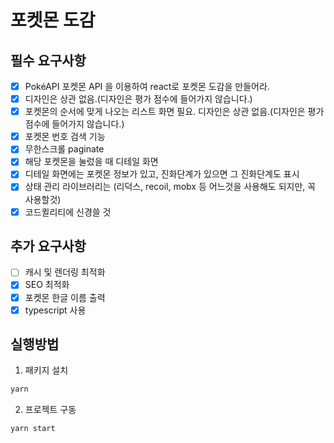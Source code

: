 # 포켓몬 도감

## 필수 요구사항

-   [x] PokéAPI 포켓몬 API 을 이용하여 react로 포켓몬 도감을 만들어라.
-   [x] 디자인은 상관 없음.(디자인은 평가 점수에 들어가지 않습니다.)
-   [x] 포켓몬의 순서에 맞게 나오는 리스트 화면 필요. 디자인은 상관 없음.(디자인은 평가 점수에 들어가지 않습니다.)
-   [x] 포켓몬 번호 검색 기능
-   [x] 무한스크롤 paginate
-   [x] 해당 포켓몬을 눌렀을 때 디테일 화면
-   [x] 디테일 화면에는 포켓몬 정보가 있고, 진화단계가 있으면 그 진화단계도 표시
-   [x] 상태 관리 라이브러리는 (리덕스, recoil, mobx 등 어느것을 사용해도 되지만, 꼭 사용할것)
-   [x] 코드퀼리티에 신경쓸 것

## 추가 요구사항

-   [ ] 캐시 및 렌더링 최적화
-   [x] SEO 최적화
-   [x] 포켓몬 한글 이름 출력
-   [x] typescript 사용

## 실행방법

1. 패키지 설치

```bash
yarn
```

2. 프로젝트 구동

```bash
yarn start
```
